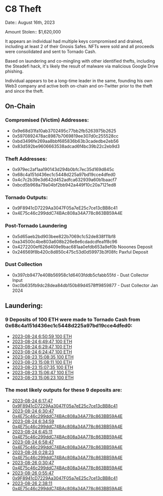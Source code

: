 # C8 Theft 

Date:: August 16th, 2023

Amount Stolen:: $1,620,000

It appears an individual had multiple keys compromised and drained, including at least 2 of their Gnosis Safes. NFTs were sold and all proceeds were consolidated and sent to Tornado Cash.

Based on laundering and co-mingling with other identified thefts, including the Steadefi hack, it's likely the result of malware via malicious Google Drive phishing.

Individual appears to be a long-time leader in the same, founding his own Web3 company and active both on-chain and on-Twitter prior to the theft and since the theft.


## On-Chain

### Compromised (Victim) Addresses:
- 0x9e68d31fa10ab3702495c77bb2fb5263975b2625
- 0x5970892478ac8987b7069819ee307d0c255528cc
- 0xbd3496fe269aa8bbf685836b63b3cadedbe2eb56
- 0x83d592be9606663538adcad6f4bc39b22c2eb9d3

### Theft Addresses:
- 0x979ec2af1aa190143d294b0bfc7ec35d169d845c
- 0x68c4a151d436ec1c5448d225a97bd19cce4dfed0
- 0x4c7c2b39e3d642d452adfca632939a60b1baacf7
- 0xbcd5b968a79a04bf2bb942a449f10c20a7121ed8

### Tornado Outputs:
- 0x9F8941cD7229Aa3047F05a7eE25c7ce13cBB8c41
- 0x4E75c46c299ddC74BAc808a34A778c863BB59A4E

### Post-Tornado Laundering
- 0x5d65aeb2bd903bee822b7069c1c52de838f11bf8
- 0xa34500c4be803a608b226e8e6cdadcdfea1f8c96
- 0x4272200ef626d409e9bac681aa0efdb653a9ef0b Nooones Deposit 
- 0x246569f8b420c8d850c475c53d0d59973b3f08fc Paxful Deposit 

### Dust Collection
- 0x397cb9477e408b56958c1d6403fddb5cfabb55fd - Dust Collector Input
- 0xc0b635fb9dc28dea84db150b89d4578ff9859877 - Dust Collector Jan 2024


## Laundering:

### 9 Deposits of 100 ETH were made to Tornado Cash from 0x68c4a151d436ec1c5448d225a97bd19cce4dfed0:

- [2023-08-24 6:50:59  100 ETH](https://etherscan.io/tx/0x815b4c6078dba652d9a1433038e1a7b84e622e0762150ea5cab3f30bb7531a37)
- [2023-08-24 6:49:47  100 ETH](https://etherscan.io/tx/0xb1b2cd6625d2dd48a64e31f2de34526c1bc87b93ce381ba33564d3366db7742b)
- [2023-08-24 6:29:47  100 ETH](https://etherscan.io/tx/0x8305049c3f307fdd2cd39db53ebd7d1fdf5a09f96e828d10937d774e4239f55d)
- [2023-08-24 6:24:47  100 ETH](https://etherscan.io/tx/0xea23678f217f6d5521fa4b724f417bbb204cc173dd6d4e91783f016f71ec4865)
- [2023-08-23 15:08:35 100 ETH](https://etherscan.io/tx/0xf156df23d5e362746327265983bfc77eea8394992d0c98a64678dc81c7276a0e)
- [2023-08-23 15:08:11 100 ETH](https://etherscan.io/tx/0xc19f6e22279a945e2aeec6af5a74ce9c1366a5d060f3a203b8f66f8389cbfeef)
- [2023-08-23 15:07:35 100 ETH](https://etherscan.io/tx/0x057272ac9f1b9f90f802b1845bd1190c1f2a86c80588b94c60216945a63d3d77)
- [2023-08-23 15:06:47 100 ETH](https://etherscan.io/tx/0xe1f199fed6223634f2e9785114dd9aecafac9ed3ba4639b5123cdabc9884c8db)
- [2023-08-23 15:06:23 100 ETH](https://etherscan.io/tx/0x4350fd8e07054313fdc4a4d0367975bad1dfc217750c0a9ba65dd609ac218298)

### The most likely outputs for these 9 deposits are:
- [2023-08-24 6:17:47  0x9F8941cD7229Aa3047F05a7eE25c7ce13cBB8c41](https://etherscan.io/tx/0xae4f5a05724f045f7bcc720c9f88ddab5dd024e08b8f04ebe8789cd4bfd542a0)
- [2023-08-24 6:30:47  0x4E75c46c299ddC74BAc808a34A778c863BB59A4E](https://etherscan.io/tx/0x7c89734cb0003b0cfea8a5f24222d2357a07f4ac5634f5cbb1d13653c0a93313)
- [2023-08-24 6:34:59  0x4E75c46c299ddC74BAc808a34A778c863BB59A4E](https://etherscan.io/tx/0x8f93ea6db99d8a4a979931b7adb61551d1077aba33611e4b7092d25899824ea7)
- [2023-08-24 6:45:11  0x4E75c46c299ddC74BAc808a34A778c863BB59A4E](https://etherscan.io/tx/0x750daa582a682be4d1912c6a87d49e954d89900a1eac0cf124a6c295f1700914)
- [2023-08-24 6:58:47  0x4E75c46c299ddC74BAc808a34A778c863BB59A4E](https://etherscan.io/tx/0x6cdb391b2f3cc82129bbe38bcee21c33d7701e92135c167192f4bb2e6cccdbf0)
- [2023-08-26 0:28:23  0x4E75c46c299ddC74BAc808a34A778c863BB59A4E](https://etherscan.io/tx/0x05ed749eab53d1111867ca646a8cd2e10128cf19392a007e3489ced182f5646d)
- [2023-08-26 0:30:47  0x4E75c46c299ddC74BAc808a34A778c863BB59A4E](https://etherscan.io/tx/0x95f09f1eea597fcff5910fa0ca00194d0989b472c8afec8f42da8a184045145a)
- [2023-08-26 0:55:47  0x9F8941cD7229Aa3047F05a7eE25c7ce13cBB8c41](https://etherscan.io/tx/0x015cd6b0209fef494cec051248a43f88784f8a246633df430ec81f30f86375eb)
- [2023-08-26 2:38:11  0x4E75c46c299ddC74BAc808a34A778c863BB59A4E](https://etherscan.io/tx/0xac714a7159996e756d44f544333b19e05f4eb9eec23855330b15c24268f614dc)


